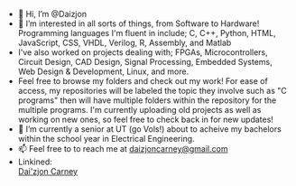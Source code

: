 - 👋 Hi, I’m @Daizjon
- 👀 I’m interested in all sorts of things, from Software to Hardware! Programming languages I'm fluent in include; C, C++, Python, HTML, JavaScript, CSS, VHDL, Verilog, R, Assembly, and Matlab 
- I've also worked on projects dealing with; FPGAs, Microcontrollers, Circuit Design, CAD Design, Signal Processing, Embedded Systems, Web Design & Development, Linux, and more.
- Feel free to browse my folders and check out my work! For ease of access, my repositories will be labeled the topic they involve such as "C programs" then will have multiple folders within the repository for the multiple programs. I'm currently uploading old projects as well as working on new ones, so feel free to check back in for new updates!
- 🌱 I’m currently a senior at UT (go Vols!) about to acheive my bachelors within the school year in Electrical Engineering.
- 📫 Feel free to to reach me at daizjoncarney@gmail.com 
- Linkined: <div class="badge-base LI-profile-badge" data-locale="en_US" data-size="medium" data-theme="dark" data-type="VERTICAL" data-vanity="daizjon-carney" data-version="v1"><a class="badge-base__link LI-simple-link" href="https://www.linkedin.com/in/daizjon-carney?trk=profile-badge">Dai'zjon Carney</a></div>
              

